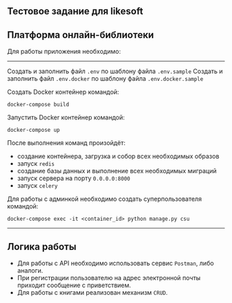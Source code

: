 Тестовое задание для likesoft
-------------------------------
## <a id="title1">Платформа онлайн-библиотеки</a>

Для работы приложения необходимо:
__________________________________________________
Создать и заполнить файл ```.env``` по шаблону файла ```.env.sample```
Создать и заполнить файл ```.env.docker``` по шаблону файла ```.env.docker.sample```

Создать Docker контейнер командой:
```shell
docker-compose build
```
Запустить Docker контейнер командой:
```shell
docker-compose up
```
После выполнения команд произойдёт:
- создание контейнера, загрузка и собор всех необходимых образов
- запуск ```redis```
- создание базы данных и выполнение всех необходимых миграций
- запуск сервера на порту ```0.0.0.0:8000```
- запуск ```celery```
  
Для работы с админкой необходимо создать суперпользователя командой:
```shell
docker-compose exec -it <container_id> python manage.py csu
```
_____________________________________________________________
## <a id="title2">Логика работы</a>
- Для работы с API необходимо использовать сервис ```Postman```, либо аналоги.
- При регистрации пользователю на адрес электронной почты приходит сообщение с приветствием.
- Для работы с книгами реализован механизм ```CRUD```.
